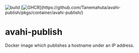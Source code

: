 ![build](https://github.com/Tanemahuta/avahi-publish/actions/workflows/deploy.yml/badge.svg?branch=main)
[![GHCR](https://ghcr-badge.egpl.dev/tanemahuta/avahi-publish/tags?trim=major,minor&label=latest&ignore=sha256*,v*)](https://github.com/Tanemahuta/avahi-publish/pkgs/container/avahi-publish/)
# avahi-publish
Docker image which publishes a hostname under an IP address.
